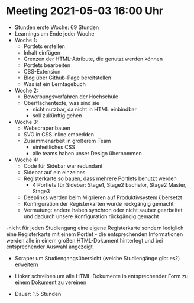 # Meeting 2021-05-03 16:00 Uhr

- Stunden erste Woche: 69 Stunden
- Learnings am Ende jeder Woche
- Woche 1: 
    - Portlets erstellen
    - Inhalt einfügen
    - Grenzen der HTML-Attribute, die genutzt werden können
    - Portlets bearbeiten
    - CSS-Extension
    - Blog über Github-Page bereitstellen
    - Was ist ein Lerntagebuch
- Woche 2: 
    - Bewerbungsverfahren der Hochschule
    - Oberflächentexte, was sind sie
        - nicht nutzbar, da nicht in HTML einbindbar
        - soll zukünftig gehen
- Woche 3:
    - Webscraper bauen
    - SVG in CSS inline embedden
    - Zusammenarbeit in größerem Team
        - einheitliches CSS
        - alle teams haben unser Design übernommen
- Woche 4: 
    - Code für Sidebar war redundant
    - Sidebar auf ein einzelnes
    - Registerkarte so bauen, dass mehrere Portlets benutzt werden
        - 4 Portlets für Sidebar: Stage1, Stage2 bachelor, Stage2 Master, Stage3
    - Deeplinks werden beim Migrieren auf Produktivsystem übersetzt
    - Konfirguration der Registerkarten wurde rückgängig gemacht
    - Vermutung: andere haben synchron oder nicht sauber gearbeitet und dadurch unsere Konfiguration rückgängig gemacht

-nicht für jeden Studiengang eine eigene Registerkarte sondern lediglich eine Registerkarte mit einem Portlet
    - die entsprechenden Informationen werden alle in einem großen HTML-Dokument hinterlegt und bei entsprechender Auswahl angezeigt

- Scraper um Studiengangsübersicht (welche Studiengänge gibt es?) erweitern
- Linker schreiben um alle HTML-Dokumente in entsprechender Form zu einem Dokument zu vereinen

- Dauer: 1,5 Stunden